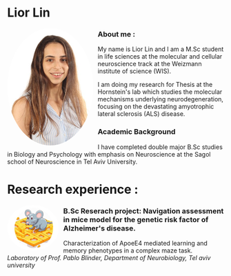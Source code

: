 # Lior Lin

<img src="My_image_screenshot.jpg" align="left" width="200" style="border-radius: 50%; margin-right: 10px;">

### About me :
My name is Lior Lin and I am a M.Sc student in life sciences at the molecular and cellular neuroscience track at the Weizmann institute of science (WIS).

I am doing my research for Thesis at the Hornstein's lab which studies the molecular mechanisms underlying neurodegeneration, focusing on the devastating amyotrophic lateral sclerosis (ALS) disease. 

### Academic Background
I have completed double major B.Sc studies in Biology and Psychology with emphasis on Neuroscience at the Sagol school of Neuroscience in Tel Aviv University.

# Research experience :
<img src="Mouse_in_Maze.jpg" align="left" width="120" length="200" style="border-radius: 50%; margin-right: 10px;">

### B.Sc Reserach project: Navigation assessment in mice model for the genetic risk factor of Alzheimer's disease. 
Characterization of ApoeE4 mediated learning and memory phenotypes in a complex maze task.<br>
_Laboratory of Prof. Pablo Blinder, Department of Neurobiology, Tel aviv university_
